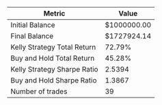 | Metric | Value |
| --- | --- |
| Initial Balance | $1000000.00 |
| Final Balance | $1727924.14 |
| Kelly Strategy Total Return | 72.79% |
| Buy and Hold Total Return | 45.28% |
| Kelly Strategy Sharpe Ratio | 2.5394 |
| Buy and Hold Sharpe Ratio | 1.3867 |
| Number of trades | 39 |
